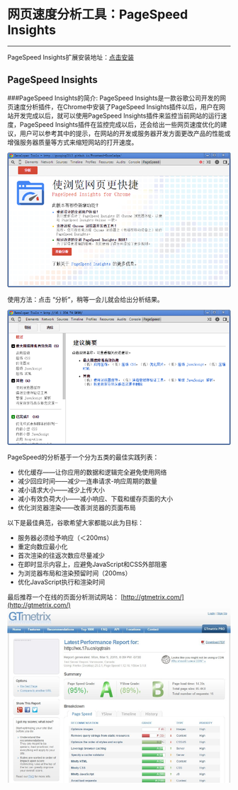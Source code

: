 <link href="http://cdn.bootcss.com/highlight.js/8.0/styles/monokai_sublime.min.css" rel="stylesheet">
<script src="http://cdn.bootcss.com/highlight.js/8.0/highlight.min.js"></script>
<script >hljs.initHighlightingOnLoad();</script>

<!--
   http://www.cnblogs.com/snandy/archive/2012/03/12/2390782.html
   http://my.oschina.net/felumanman/blog/263330?p=1
-->



# 网页速度分析工具：PageSpeed Insights
***


PageSpeed Insights扩展安装地址：[点击安装](https://chrome.google.com/webstore/detail/pagespeed-insights-by-goo/gplegfbjlmmehdoakndmohflojccocli)


## PageSpeed Insights
###PageSpeed Insights的简介:
PageSpeed Insights是一款谷歌公司开发的网页速度分析插件，在Chrome中安装了PageSpeed Insights插件以后，用户在网站开发完成以后，就可以使用PageSpeed Insights插件来监控当前网站的运行速度，PageSpeed Insights插件在监控完成以后，还会给出一些网页速度优化的建议，用户可以参考其中的提示，在网站的开发或服务器开发方面更改产品的性能或增强服务器质量等方式来缩短网站的打开速度。  


![1](1.png)

使用方法：点击 “分析”，稍等一会儿就会给出分析结果。


![2](2.png)


PageSpeed的分析基于一个分为五类的最佳实践列表：

* 优化缓存——让你应用的数据和逻辑完全避免使用网络
* 减少回应时间——减少一连串请求-响应周期的数量
* 减小请求大小——减少上传大小
* 减小有效负荷大小——减小响应、下载和缓存页面的大小
* 优化浏览器渲染——改善浏览器的页面布局


以下是最佳典范，谷歌希望大家都能以此为目标：

* 服务器必须给予响应（＜200ms）
* 重定向数应最小化
* 首次渲染的往返次数应尽量减少
* 在即时显示内容上，应避免JavaScript和CSS外部阻塞
* 为浏览器布局和渲染预留时间（200ms）
* 优化JavaScript执行和渲染时间




最后推荐一个在线的页面分析测试网站： [http://gtmetrix.com/](http://gtmetrix.com/)
![3](3.jpg)
